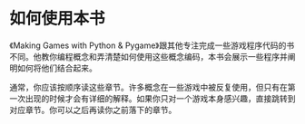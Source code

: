 # 如何使用本书

《Making Games with Python & Pygame》跟其他专注完成一些游戏程序代码的书不同。他教你编程概念和弄清楚如何使用这些概念编码，本书会展示一些程序并阐明如何将他们结合起来。

通常，你应该按顺序读这些章节。许多概念在一些游戏中被反复使用，但只有在第一次出现的时候才会有详细的解释。如果你只对一个游戏本身感兴趣，直接跳转到对应章节。你可以之后再读你之前落下的章节。